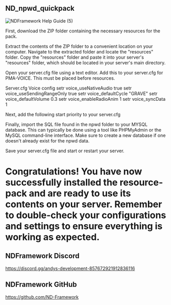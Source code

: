 ## ND_npwd_quickpack



![NDFramework Help Guide (5)](https://user-images.githubusercontent.com/112611821/230280684-7df9ad70-1768-4231-8ac9-c45647a3a637.png)







First, download the ZIP folder containing the necessary resources for the pack.

Extract the contents of the ZIP folder to a convenient location on your computer.
Navigate to the extracted folder and locate the "resources" folder.
Copy the "resources" folder and paste it into your server's "resources" folder, which should be located in your server's main directory.

Open your server.cfg file using a text editor.
Add this to your server.cfg for PMA-VOICE.
This must be placed before resources.

Server.cfg Voice config
setr voice_useNativeAudio true
setr voice_useSendingRangeOnly true
setr voice_defaultCycle "GRAVE"
setr voice_defaultVolume 0.3
setr voice_enableRadioAnim 1
setr voice_syncData 1

Next, add the following start priority to your server.cfg

Finally, import the SQL file found in the npwd folder to your MYSQL database. This can typically be done using a tool like PHPMyAdmin or the MySQL command-line interface. Make sure to create a new database if one doesn't already exist for the npwd data.

Save your server.cfg file and start or restart your server.

# Congratulations! You have now successfully installed the resource-pack and are ready to use its contents on your server. Remember to double-check your configurations and settings to ensure everything is working as expected.


## NDFramework Discord
https://discord.gg/andys-development-857672921912836116
## NDFramework GitHub
https://github.com/ND-Framework
